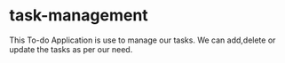 # task-management
This To-do Application is use to manage our tasks. We can add,delete or update the tasks as per our need.
